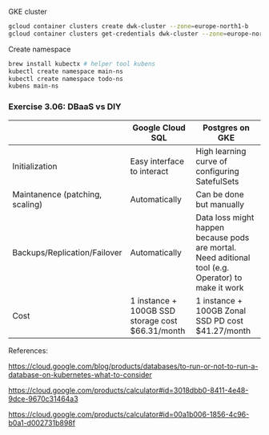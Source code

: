 GKE cluster
```bash
gcloud container clusters create dwk-cluster --zone=europe-north1-b
gcloud container clusters get-credentials dwk-cluster --zone=europe-north1-b
```

Create namespace
```bash
brew install kubectx # helper tool kubens
kubectl create namespace main-ns
kubectl create namespace todo-ns
kubens main-ns
```

### Exercise 3.06: DBaaS vs DIY

|  | Google Cloud SQL | Postgres on GKE |
|-|-|-|
| Initialization | Easy interface to interact | High learning curve of configuring SatefulSets |
| Maintanence (patching, scaling) | Automatically | Can be done but manually |
| Backups/Replication/Failover | Automatically | Data loss might happen because pods are mortal. Need aditional tool (e.g. Operator) to make it work |
| Cost | 1 instance + 100GB SSD storage cost $66.31/month | 1 instance + 100GB Zonal SSD PD cost $41.27/month  |


References:

https://cloud.google.com/blog/products/databases/to-run-or-not-to-run-a-database-on-kubernetes-what-to-consider

https://cloud.google.com/products/calculator#id=3018dbb0-8411-4e48-9dce-9670c31464a3

https://cloud.google.com/products/calculator#id=00a1b006-1856-4c96-b0a1-d002731b898f
